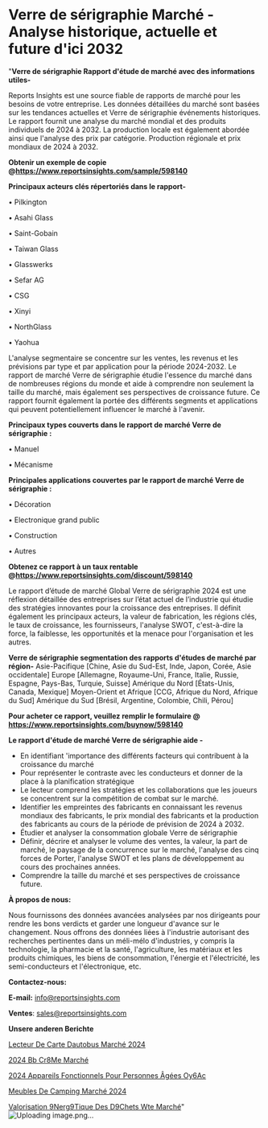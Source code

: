 # Verre de sérigraphie Marché - Analyse historique, actuelle et future d'ici 2032

"<strong>Verre de sérigraphie Rapport d'étude de marché avec des informations utiles-</strong>

Reports Insights est une source fiable de rapports de marché pour les besoins de votre entreprise. Les données détaillées du marché sont basées sur les tendances actuelles et Verre de sérigraphie événements historiques. Le rapport fournit une analyse du marché mondial et des produits individuels de 2024 à 2032. La production locale est également abordée ainsi que l'analyse des prix par catégorie. Production régionale et prix mondiaux de 2024 à 2032.

<strong><b>Obtenir un exemple de copie @</b></strong><a href=https://www.reportsinsights.com/sample/598140><strong><b>https://www.reportsinsights.com/sample/598140</b></strong></a>

<b>Principaux acteurs clés répertoriés dans le rapport-</b>

<b> </b>• Pilkington

• Asahi Glass

• Saint-Gobain

• Taiwan Glass

• Glasswerks

• Sefar AG

• CSG

• Xinyi

• NorthGlass

• Yaohua

L'analyse segmentaire se concentre sur les ventes, les revenus et les prévisions par type et par application pour la période 2024-2032. Le rapport de marché Verre de sérigraphie étudie l'essence du marché dans de nombreuses régions du monde et aide à comprendre non seulement la taille du marché, mais également ses perspectives de croissance future. Ce rapport fournit également la portée des différents segments et applications qui peuvent potentiellement influencer le marché à l'avenir.

<strong>Principaux types couverts dans le rapport de marché Verre de sérigraphie :</strong>

• Manuel

• Mécanisme

<strong>Principales applications couvertes par le rapport de marché Verre de sérigraphie :</strong>

• Décoration

• Electronique grand public

• Construction

• Autres

<strong><b>Obtenez ce rapport à un taux rentable @</b></strong><a href=https://www.reportsinsights.com/discount/598140><strong><b>https://www.reportsinsights.com/discount/598140</b></strong></a>

Le rapport d’étude de marché Global Verre de sérigraphie 2024 est une réflexion détaillée des entreprises sur l’état actuel de l’industrie qui étudie des stratégies innovantes pour la croissance des entreprises. Il définit également les principaux acteurs, la valeur de fabrication, les régions clés, le taux de croissance, les fournisseurs, l'analyse SWOT, c'est-à-dire la force, la faiblesse, les opportunités et la menace pour l'organisation et les autres.

<strong>Verre de sérigraphie segmentation des rapports d'études de marché par région-</strong>
Asie-Pacifique [Chine, Asie du Sud-Est, Inde, Japon, Corée, Asie occidentale]
Europe [Allemagne, Royaume-Uni, France, Italie, Russie, Espagne, Pays-Bas, Turquie, Suisse]
Amérique du Nord [États-Unis, Canada, Mexique]
Moyen-Orient et Afrique [CCG, Afrique du Nord, Afrique du Sud]
Amérique du Sud [Brésil, Argentine, Colombie, Chili, Pérou]

<strong>Pour acheter ce rapport, veuillez remplir le formulaire @   <a href=https://www.reportsinsights.com/buynow/598140>https://www.reportsinsights.com/buynow/598140</a></strong>

<strong>Le rapport d'étude de marché Verre de sérigraphie aide -</strong>
<ul>
  <li>En identifiant 'importance des différents facteurs qui contribuent à la croissance du marché</li>
  <li>Pour représenter le contraste avec les conducteurs et donner de la place à la planification stratégique</li>
  <li>Le lecteur comprend les stratégies et les collaborations que les joueurs se concentrent sur la compétition de combat sur le marché.</li>
  <li>Identifier les empreintes des fabricants en connaissant les revenus mondiaux des fabricants, le prix mondial des fabricants et la production des fabricants au cours de la période de prévision de 2024 à 2032.</li>
  <li>Étudier et analyser la consommation globale Verre de sérigraphie</li>
  <li>Définir, décrire et analyser le volume des ventes, la valeur, la part de marché, le paysage de la concurrence sur le marché, l'analyse des cinq forces de Porter, l'analyse SWOT et les plans de développement au cours des prochaines années.</li>
  <li>Comprendre la taille du marché et ses perspectives de croissance future.</li>
</ul>
<strong>À propos de nous:</strong>

Nous fournissons des données avancées analysées par nos dirigeants pour rendre les bons verdicts et garder une longueur d'avance sur le changement. Nous offrons des données liées à l'industrie autorisant des recherches pertinentes dans un méli-mélo d'industries, y compris la technologie, la pharmacie et la santé, l'agriculture, les matériaux et les produits chimiques, les biens de consommation, l'énergie et l'électricité, les semi-conducteurs et l'électronique, etc.

<strong>Contactez-nous:</strong>

<strong>E-mail:</strong> <a href=mailto:info@reportsinsights.com>info@reportsinsights.com</a>

<strong>Ventes</strong>: <a href=mailto:sales@reportsinsights.com>sales@reportsinsights.com</a>

<strong>Unsere anderen Berichte</strong>

<a href=https://www.linkedin.com/pulse/lecteur-de-carte-dautobus-marché-principales-b0r7c/>Lecteur De Carte Dautobus Marché 2024</a>

<a href=https://www.linkedin.com/pulse/2024-bb-cr%C3%A8me-march%C3%A9-rapport-sc%C3%A9nario-qi6uc/>2024 Bb Cr8Me Marché</a>

<a href=https://www.linkedin.com/pulse/2024-appareils-fonctionnels-pour-personnes-âgées-oy6ac/>2024 Appareils Fonctionnels Pour Personnes Âgées Oy6Ac</a>

<a href=https://www.linkedin.com/pulse/meubles-de-camping-marché-acteurs-clés-0s9yc/>Meubles De Camping Marché 2024</a>

<a href=https://www.linkedin.com/pulse/valorisation-%C3%A9nerg%C3%A9tique-des-d%C3%A9chets-wte-march%C3%A9-go5qc/>Valorisation 9Nerg9Tique Des D9Chets Wte Marché</a>"
![Uploading image.png…]()
